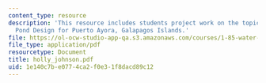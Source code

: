 ```yaml
---
content_type: resource
description: 'This resource includes students project work on the topic Waste: Stabilization
  Pond Design for Puerto Ayora, Galapagos Islands.'
file: https://ol-ocw-studio-app-qa.s3.amazonaws.com/courses/1-85-water-and-wastewater-treatment-engineering-spring-2006/1e140c7be0774ca2f0e31f8dacd89c12_holly_johnson.pdf
file_type: application/pdf
resourcetype: Document
title: holly_johnson.pdf
uid: 1e140c7b-e077-4ca2-f0e3-1f8dacd89c12
---
```

